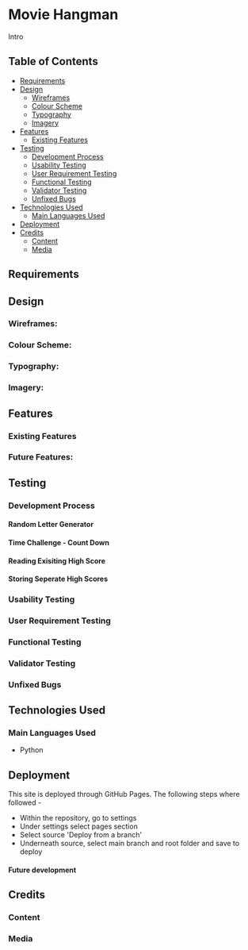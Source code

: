 # Movie Hangman

Intro


## Table of Contents
+ [Requirements](#requirements "Requirements")
+ [Design](#design "Design")
  + [Wireframes](#wireframes "Wireframes")
  + [Colour Scheme](#colour-scheme "Colour Scheme")
  + [Typography](#typography "Typography")
  + [Imagery](#imagery "Imagery")
+ [Features](#features "Features")
  + [Existing Features](#existing-features "Existing Features")
+ [Testing](#testing "Testing")
  + [Development Process](#development-process "Development Process")
  + [Usability Testing](#usability-testing "Usability Testing")
  + [User Requirement Testing](#user-requirement-testing "User Requirement Testing")
  + [Functional Testing](#functional-testing "Functional Testing")
  + [Validator Testing](#validator-testing "Validator Testing")
  + [Unfixed Bugs](#unfixed-bugs "Unfixed Bugs")
+ [Technologies Used](#technologies-used "Technologies Used")
  + [Main Languages Used](#main-languages-used "Main Languages Used")
+ [Deployment](#deployment "Deployment")
+ [Credits](#credits "Credits")
  + [Content](#content "Content")
  + [Media](#media "Media")

## Requirements

## Design

### Wireframes:

### Colour Scheme:

### Typography:

### Imagery:

## Features

### Existing Features

### Future Features:

## Testing

### Development Process

#### Random Letter Generator

#### Time Challenge - Count Down

#### Reading Exisiting High Score

#### Storing Seperate High Scores

### Usability Testing

### User Requirement Testing

### Functional Testing

### Validator Testing

### Unfixed Bugs

## Technologies Used

### Main Languages Used
- Python

## Deployment
This site is deployed through GitHub Pages. The following steps where followed -
- Within the repository, go to settings
- Under settings select pages section
- Select source 'Deploy from a branch'
- Underneath source, select main branch and root folder and save to deploy

#### Future development

## Credits

### Content

### Media